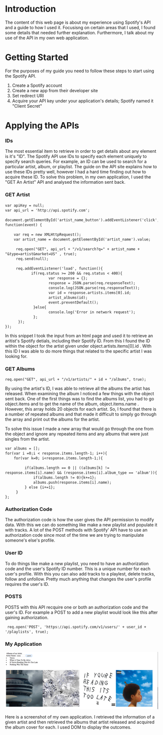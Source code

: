 # Introduction

The content of this web page is about my experience using Spotify's API and a guide to how I used it. Focusisng on certain areas that I used, I found some details that needed further explanation. Furthermore, I talk about my use of the API in my own web application.

# Getting Started

For the purposes of my guide you need to follow these steps to start using the Spotify API.

1. Create a Spotify account
1. Create a new app from their developer site
1. Set redirect URI
1. Acquire your API key under your application's details; Spotify named it "Client Secret"

# Applying the APIs

### IDs
The most essential item to retrieve in order to get details about any element is it's "ID". The Spotify API use IDs to specify each element uniquely to specify search queries. For example, an ID can be used to search for a particular artist, album, or playlist. The guide on the API site explains how to use these IDs pretty well, however I had a hard time finding out how to acquire these ID. To solve this problem, in my own application, I used the "GET An Artist" API and analysed the information sent back.

### GET Artist

    var apiKey = null;
    var api_url = 'http://api.spotify.com';

    document.getElementById('artist_name_button').addEventListener('click', function(event) {
        
        var req = new XMLHttpRequest();
        var artist_name = document.getElementById('artist_name').value;

         req.open("GET", api_url + "/v1/search?q=" + artist_name + "&type=artist&market=US" , true);
         req.send(null);

         req.addEventListener('load', function(){
                if(req.status >= 200 && req.status < 400){
                        var response = {};
                        response = JSON.parse(req.responseText);
                        console.log(JSON.parse(req.responseText));
                        var id = response.artists.items[0].id;
                        artist_albums(id);
                        event.preventDefault();
                 }else{
                        console.log('Error in network request');
                 };
          });
    });

In this snippet I took the input from an html page and used it to retrieve an aritist's Spotify detials, including their Spotify ID. From this I found the ID within the object for the artist given under object.artists.items[0].id . With this ID I was able to do more things that related to the specific artist I was looking for.

### GET Albums

    req.open("GET", api_url + "/v1/artists/" + id + "/albums", true);

By using the artist's ID, I was able to retrieve all the albums the artist has released. When examining the album I noticed a few things with the object sent back. One of the first things was to find the albums list, you had to go object.items and to get the name of the album, object.items.name . However, this array holds 20 objects for each artist. So, I found that there is a number of repeated albums and that made it difficult to simply go through the array and print out the albums for the artist. 

To solve this issue I made a new array that would go through the one from the object and ignore any repeated items and any albums that were just singles from the artist.

    var albums = [];
    for(var i =0;i < response.items.length-1; i++){
        for(var k=0; i<response.items.length-1;){

             if(albums.length == 0 || ((albums[k] != response.items[i].name) && (response.items[i].album_type == 'album')){
                 if(albums.length != 0){k+=1};
                 albums.push(response.items[i].name);
             } else {i+=1};
         }
    };

### Authorization Code

The authorization code is how the user gives the API permission to modify data. With this we can do something like make a new playlist and populate it with tracks. A lot of the POST methods with Spotify' API have to use an authorization code since most of the time we are trying to manipulate someone's else's profile.

### User ID

To do things like make a new playlist, you need to have an authorization code and the user's Spotify ID number. This is a unique number for each user's profile. With this you can also add tracks to a playlest, delete tracks, follow and unfollow. Pretty much anything that changes the user's profile requires the user's ID.

### POSTS

POSTS with this API recquire one or both an authorization code and the user's ID. For example a POST to add a new playlist would look like this after gaining authorization.

     req.open('POST', 'https://api.spotify.com/v1/users/' + user_id + '/playlists', true);
     
### My Application

![my-api](api.png)

Here is a screenshot of my own application. I retrieved the information of a given artist and then retrieved the albums that artist released and acquired the album cover for each. I used DOM to display the outcomes.


